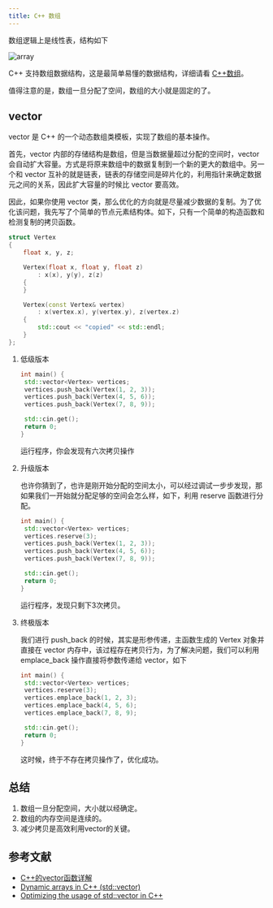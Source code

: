 ```yaml
---
title: C++ 数组
---
```


数组逻辑上是线性表，结构如下

![array](/cpp-learning/img/array.png)

C++ 支持数组数据结构，这是最简单易懂的数据结构，详细请看 [C++数组](http://www.runoob.com/cplusplus/cpp-arrays.html)。

值得注意的是，数组一旦分配了空间，数组的大小就是固定的了。

## vector

vector 是 C++ 的一个动态数组类模板，实现了数组的基本操作。

首先，vector 内部的存储结构是数组，但是当数据量超过分配的空间时，vector 会自动扩大容量。方式是将原来数组中的数据复制到一个新的更大的数组中。另一个和 vector 互补的就是链表，链表的存储空间是碎片化的，利用指针来确定数据元之间的关系，因此扩大容量的时候比 vector 要高效。

因此，如果你使用 vector 类，那么优化的方向就是尽量减少数据的复制。为了优化该问题，我先写了个简单的节点元素结构体。如下，只有一个简单的构造函数和检测复制的拷贝函数。

```c++
struct Vertex
{
	float x, y, z;

	Vertex(float x, float y, float z)
		: x(x), y(y), z(z)
	{
	}

	Vertex(const Vertex& vertex) 
		: x(vertex.x), y(vertex.y), z(vertex.z)
	{
		std::cout << "copied" << std::endl;
	}
};
```

1. 低级版本

   ```c++
   int main() {
   	std::vector<Vertex> vertices;
   	vertices.push_back(Vertex(1, 2, 3));
   	vertices.push_back(Vertex(4, 5, 6));
   	vertices.push_back(Vertex(7, 8, 9));
   
   	std::cin.get();
   	return 0;
   }
   ```

   运行程序，你会发现有六次拷贝操作

2. 升级版本

   也许你猜到了，也许是刚开始分配的空间太小，可以经过调试一步步发现，那如果我们一开始就分配足够的空间会怎么样，如下，利用 reserve 函数进行分配。

   ```c++
   int main() {
   	std::vector<Vertex> vertices;
   	vertices.reserve(3);
   	vertices.push_back(Vertex(1, 2, 3));
   	vertices.push_back(Vertex(4, 5, 6));
   	vertices.push_back(Vertex(7, 8, 9));
   
   	std::cin.get();
   	return 0;
   }
   ```

   运行程序，发现只剩下3次拷贝。

3. 终极版本

   我们进行 push_back 的时候，其实是形参传递，主函数生成的 Vertex 对象并直接在 vector 内存中，该过程存在拷贝行为，为了解决问题，我们可以利用 emplace_back 操作直接将参数传递给 vector，如下

   ```c++
   int main() {
   	std::vector<Vertex> vertices;
   	vertices.reserve(3);
   	vertices.emplace_back(1, 2, 3);
   	vertices.emplace_back(4, 5, 6);
   	vertices.emplace_back(7, 8, 9);
   
   	std::cin.get();
   	return 0;
   }
   ```

   这时候，终于不存在拷贝操作了，优化成功。

## 总结

1. 数组一旦分配空间，大小就以经确定。
2. 数组的内存空间是连续的。
3. 减少拷贝是高效利用vector的关键。

## 参考文献

- [C++的vector函数详解](http://www.runoob.com/w3cnote/cpp-vector-container-analysis.html)
- [Dynamic arrays in C++ (std::vector)](https://www.youtube.com/watch?v=PocJ5jXv8No&t=600s)
- [Optimizing the usage of std::vector in C++](https://www.youtube.com/watch?v=HcESuwmlHEY)



